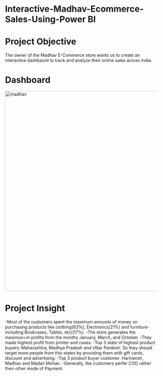 # Interactive-Madhav-Ecommerce-Sales-Using-Power BI

# Project Objective
The owner of the Madhav E-Commerce store wants us to create an interactive dashbaord to track and analyze their online sales across India.

# Dashboard
<img width="657" alt="madhav" src="https://github.com/sharmaJD/Madhav-Ecommerce-Sales/assets/112079465/d9f46ca3-36ab-4c28-835f-fd8a042fb81f">


# Project Insight
-Most of the customers spent the maximum amounts of money on purchasing products like clothing(63%), Electronics(21%) and furniture-including Bookcases, Tables, etc)(17%).
-The store generates the maximun=m profits from the months January, March, and October.
-They made highest profit from printer and cases.
-Top 3 state of highest product buyers: Maharashtra, Madhya Pradesh and Uttar Pardesh. So they should target more people from this states by providing them with gift cards, discount and advertising.
-Top 3 product buyer customer: Harivansh, Madhav and Madan Mohan.
-Generally, the customers perfer COD rather then other mode of Payment.

